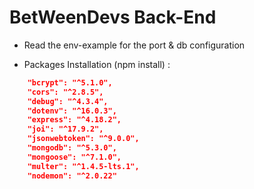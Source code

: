 # BetWeenDevs Back-End

- Read the env-example for the port & db configuration
  
- Packages Installation (npm install) :

```JSON
    "bcrypt": "^5.1.0",
    "cors": "^2.8.5",
    "debug": "^4.3.4",
    "dotenv": "^16.0.3",
    "express": "^4.18.2",
    "joi": "^17.9.2",
    "jsonwebtoken": "^9.0.0",
    "mongodb": "^5.3.0",
    "mongoose": "^7.1.0",
    "multer": "^1.4.5-lts.1",
    "nodemon": "^2.0.22"
```
